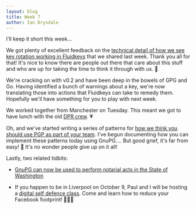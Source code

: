 ```yaml
---
layout: blog
title: Week 7
author: Ian Drysdale
---
```


I'll keep it short this week...

We got plenty of excellent feedback on the [technical detail of how we see key rotation working in Fluidkeys](/blog/week-6) that we shared last week. Thank you all for that! It's nice to know there are people out there that care about this stuff and who are up for taking the time to think it through with us. 🙏

We're cracking on with v0.2 and have been deep in the bowels of GPG and Go. Having identified a bunch of warnings about a key, we're now translating those into actions that Fluidkeys can take to remedy them. Hopefully we'll have something for you to play with next week.

We worked together from Manchester on Tuesday. This meant we got to have lunch with the old [DPR crew](http://dpr.coop.co.uk). 💗

Oh, and we've started writing a series of patterns for [how we think you should use PGP as part of your team](https://docs.google.com/document/d/1suiNvAHVyI0fDBUd_Z6oFwrh5PrbcrhIt9zFb4KcHuA). I've begun documenting how you can implement these patterns today  using GnuPG.... But good grief, it's far from easy! 🤢  It's no wonder people give up on it all!

Lastly, two related tidbits:

* [GnuPG can now be used to perform notarial acts in the State of Washington](https://lists.gnupg.org/pipermail/gnupg-users/2018-September/060987.html)

* If you happen to be in Liverpool on October 9, Paul and I will be hosting a [digital self defence class](https://www.eventbrite.co.uk/e/digital-self-defence-reduce-your-facebook-footprint-tickets-50366286920). Come and learn how to reduce your Facebook footprint! 🙅🏽‍♀️
